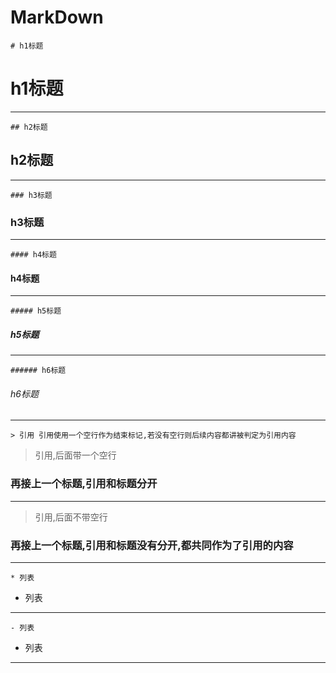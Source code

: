 # MarkDown
```
# h1标题
```
# h1标题
---
```
## h2标题
```
## h2标题
---
```
### h3标题
```
### h3标题
---
```
#### h4标题
```
#### h4标题
---
```
##### h5标题
```
##### h5标题
---
```
###### h6标题
```
###### h6标题
---
```
> 引用 引用使用一个空行作为结束标记,若没有空行则后续内容都讲被判定为引用内容
```
> 引用,后面带一个空行

### 再接上一个标题,引用和标题分开
---
> 引用,后面不带空行
### 再接上一个标题,引用和标题没有分开,都共同作为了引用的内容

---
```
* 列表
```
* 列表
---
```
- 列表
```
- 列表
---

